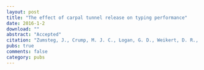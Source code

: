 ```yaml
---
layout: post
title: "The effect of carpal tunnel release on typing performance"
date: 2016-1-2
download: ""
abstract: "Accepted"
citation: "Zumsteg, J., Crump, M. J. C., Logan, G. D., Weikert, D. R., & Lee, D. H. (Accepted). The effect of carpal tunnel release on typing performance. The Journal of Hand Surgery."
pubs: true
comments: false
category: pubs
---
```


